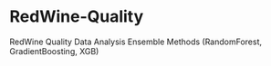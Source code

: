 # RedWine-Quality
RedWine Quality Data Analysis Ensemble Methods (RandomForest, GradientBoosting, XGB)
